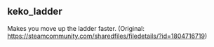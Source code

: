 ## keko_ladder
Makes you move up the ladder faster. (Original: https://steamcommunity.com/sharedfiles/filedetails/?id=1804716719)
